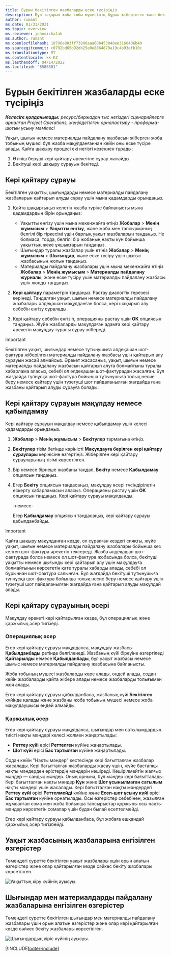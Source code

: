 ```yaml
---
title: Бұрын бекітілген жазбаларды еске түсіріңіз
description: Бұл тақырып жоба тобы мүшесінің бұрын жіберілген және бекітілген уақытты, шығындарды және материалды пайдалану жазбаларын қайтарып алуды қалай сұрай алатынын және жоба менеджерінің кері шақыру сұрауларын қалай мақұлдайтыны немесе қабылдамайтынын түсіндіреді.
author: rumant
ms.date: 01/31/2021
ms.topic: overview
ms.reviewer: johnmichalak
ms.author: rumant
ms.openlocfilehash: 18796e803ff73806aaa60b453048ee3160406b40
ms.sourcegitcommit: c0792bd65d92db25e0e8864879a19c4b93efb10c
ms.translationtype: MT
ms.contentlocale: kk-KZ
ms.lasthandoff: 04/14/2022
ms.locfileid: "8586581"
---
```

# <a name="recall-previously-approved-entries"></a>Бұрын бекітілген жазбаларды еске түсіріңіз

_**Келесіге қолданылады:** ресурс/биржадан тыс негіздегі сценарийлерге арналған Project Operations, жеңілдетілген орналастыру - проформа-шотын ұсыну мәмілесі_

Уақыт, шығын немесе материалды пайдалану жазбасын жіберген жоба тобының мүшесі бұл жазба мақұлданғаннан кейін оны еске түсіре алады. Қайта шақыру процесі екі негізгі кезеңнен тұрады:

1. Өтініш беруші кері қайтару әрекетіне сұрау жасайды.
2. Бекітуші кері шақыру сұрауын бекітеді.

## <a name="request-a-recall"></a>Кері қайтару сұрауы

Бекітілген уақытты, шығындарды немесе материалды пайдалану жазбаларын қайтарып алуды сұрау үшін мына қадамдарды орындаңыз.

1. Қайта шақырғыңыз келетін жазба түріне байланысты мына қадамдардың бірін орындаңыз:

    - Уақытты енгізу үшін мына мекенжайға өтіңіз **Жобалар** \> **Менің жұмысым** \> **Уақытты енгізу**, және жоба мен тапсырманың белгілі бір тіркесімі үшін барлық уақыт жазбаларын таңдаңыз. Не болмаса, торда, белгілі бір жобаның нақты күн бойынша уақыттың жеке ұяшықтарын таңдаңыз.
    - Шығындар туралы жазбалар үшін өтіңіз **Жобалар** \> **Менің жұмысым** \> **Шығындар**, және еске түсіру үшін шығыс жазбасының жолын таңдаңыз.
    - Материалды пайдалану жазбалары үшін мына мекенжайға өтіңіз **Жобалар** \> **Менің жұмысым** \> **Материалды пайдалану журналы**, және еске түсіру үшін материалды пайдалану жазбасы үшін жолды таңдаңыз.

2. **Кері қайтару** параметрін таңдаңыз. Растау диалогтік терезесі көрінеді. Таңдалған уақыт, шығын немесе материалды пайдалану жазбалары әлдеқашан мақұлданған болса, кері шақырып алу себебін енгізу сұралады.
3. Кері қайтару себебін енгізіп, операцияны растау үшін **OK** опциясын таңдаңыз. Жүйе жазбаларды мақұлдаған адамға кері қайтару әрекетін мақұлдау туралы сұрау жібереді.

> [!IMPORTANT]
> Бекітілген уақыт, шығындар немесе тұтынушыға әлдеқашан шот-фактура жіберілген материалды пайдалану жазбасы үшін қайтарып алу сұрауын жасай алмайсыз. Әрекет жасасаңыз, уақыт, шығын немесе материалды пайдалану жазбасын қайтарып алуға болмайтыны туралы хабарлама аласыз, себебі ол әлдеқашан шот-фактурадан жасалған. Бұл жағдайда түпнұсқа шот-фактура бойынша тұтынушыға толық несие беру немесе қайтару үшін түзетуші шот пайдаланылған жағдайда ғана жазбаны қайтарып алуды сұрауға болады.

## <a name="approve-or-reject-a-recall-request"></a>Кері қайтару сұрауын мақұлдау немесе қабылдамау

Кері қайтару сұрауын мақұлдау немесе қабылдамау үшін келесі қадамдарды орындаңыз.

1. **Жобалар** \> **Менің жұмысым** \> **Бекітулер** тармағына өтіңіз.
2. **Бекітулер** тізім бетінде көріністі **Мақұлдауға берілген кері қайтару сұраулары** көрінісіне өзгертіңіз. Жіберілген кері қайтару сұрауларының тізімі көрсетілген.
3. Бір немесе бірнеше жазбаны таңдап, **Бекіту** немесе **Қабылдамау** опциясын таңдаңыз.
4. Егер **Бекіту** опциясын таңдасаңыз, мақұлдау әсері түсіндірілетін ескерту хабарламасын аласыз. Операцияны растау үшін **OK** опциясын таңдаңыз. Кері қайтару сұрауы мақұлданды.

    -немесе-

    Егер **Қабылдамау** опциясын таңдасаңыз, кері қайтару сұрауы қабылданбайды.

> [!IMPORTANT]
> Қайта шақыру мақұлданған кезде, ол сұралған кездегі сияқты, жүйе уақыт, шығын немесе материалды пайдалану жазбалары бойынша кез келген шот-фактура әрекетін тексереді. Жазба әлдеқашан шот-фактурада болса немесе ол шот-фактура жобасында болса, бекітуші уақытты немесе шығынды кері қайтарып алу үшін мақұлдауға болмайтынын көрсететін қате туралы хабарды алады, себебі ол бұрыннан шот-фактура салынған. Бұл жағдайда бекітуші тұтынушыға түпнұсқа шот-фактура бойынша толық несие беру немесе қайтару үшін түзетуші шот пайдаланылған жағдайда ғана қайтарып алуды мақұлдай алады.

## <a name="impact-of-a-recall-request"></a>Кері қайтару сұрауының әсері

Мақұлдау әрекеті кері қайтарылған кезде, бұл операциялық және қаржылық әсер тигізеді.

### <a name="operational-impact"></a>Операциялық әсер

Егер кері қайтару сұрауы мақұлданса, мақұлдау жазбасы **Қабылданбады** ретінде белгіленеді. Жазбаның күйі біреуіне өзгертіледі **Қайтарылды** немесе **Қабылданбады**, бұл уақыт жазбасы немесе шығыс немесе материалды пайдалану жазбасына байланысты.

Жоба тобының мүшесі жазбаларды көре алады, өңдей алады, содан кейін жазбаларды қайта жібере алады немесе жазбаларды толығымен жоя алады.

Егер кері қайтару сұрауы қабылданбаса, жазбаның күйі **Бекітілген** күйінде қалады және жазбаны жоба тобының мүшесі немесе жоба мақұлдаушысы өңдей алмайды.

### <a name="financial-impact"></a>Қаржылық әсер

Егер кері қайтару сұрауы мақұлданса, шығындар мен сатылымдардың тиісті нақты мәндері келесі жолмен жаңартылады:

- **Реттеу күйі** өрісі **Реттелген** күйіне жаңартылады.
- **Шот күйі** өрісі **Бас тартылған** күйіне жаңартылады.

Содан кейін "Нақты мәндер" кестесінде кері бағытталған жазбалар жасалады. Кері бағытталған жазбаларды жасау үшін, жүйе бастапқы нақты мәндерден өрістердің мәндерін көшіреді. Көшірілмейтін жалғыз мәндер — сандық мәндер. Оның орнына, бұл мәндер кері бағытталады. Кері бағытталған нақты мәндер **Құн** және **Шот ұсынылмаған сатылым** нақты мәндері үшін жасалады. Кері бағытталған нақты мәндердегі **Реттеу күйі** өрісі **Реттелмейді** күйіне және **Есеп-шот ұсыну күйі** өрісі **Бас тартылған** күйіне орнатылады. Осы өзгерістер себебінен, жазылған жұмсалған сома мен жоба бойынша тапсырыстар қоржыны осы нақты мәндер көрсететін сомалар үшін бұдан былай есептелмейді.

Егер кері қайтару сұрауы қабылданбаса, бұл жобаға ешқандай қаржылық әсер тигізбейді.

## <a name="changes-to-time-entry-records"></a>Уақыт жазбасының жазбаларына енгізілген өзгерістер

Төмендегі суретте бекітілген уақыт жазбалары үшін орын алатын өзгерістер және олар қайтарылған кезде сәйкес бекіту жазбалары көрсетілген.

![Уақыттың кіру күйінің ауысуы.](media/TimeEntryStateTransitions.png)

## <a name="changes-to-expense-and-material-usage-entry-records"></a>Шығындар мен материалдарды пайдалану жазбаларына енгізілген өзгерістер

Төмендегі суретте бекітілген шығындар мен материалды пайдалану жазбалары үшін орын алатын өзгерістер және олар кері қайтарылған кезде сәйкес бекіту жазбалары көрсетілген.

![Шығындардың кіріс күйінің ауысуы.](media/ExpenseEntryStateTransitions.png)

[!INCLUDE[footer-include](../includes/footer-banner.md)]
